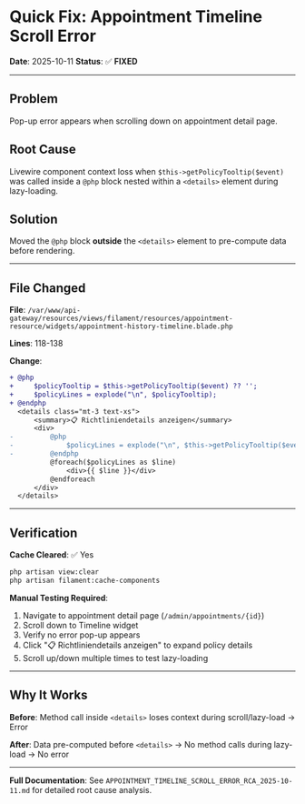 # Quick Fix: Appointment Timeline Scroll Error

**Date**: 2025-10-11
**Status**: ✅ **FIXED**

---

## Problem
Pop-up error appears when scrolling down on appointment detail page.

## Root Cause
Livewire component context loss when `$this->getPolicyTooltip($event)` was called inside a `@php` block nested within a `<details>` element during lazy-loading.

## Solution
Moved the `@php` block **outside** the `<details>` element to pre-compute data before rendering.

---

## File Changed

**File**: `/var/www/api-gateway/resources/views/filament/resources/appointment-resource/widgets/appointment-history-timeline.blade.php`

**Lines**: 118-138

**Change**:
```diff
+ @php
+     $policyTooltip = $this->getPolicyTooltip($event) ?? '';
+     $policyLines = explode("\n", $policyTooltip);
+ @endphp
  <details class="mt-3 text-xs">
      <summary>📋 Richtliniendetails anzeigen</summary>
      <div>
-         @php
-             $policyLines = explode("\n", $this->getPolicyTooltip($event) ?? '');
-         @endphp
          @foreach($policyLines as $line)
              <div>{{ $line }}</div>
          @endforeach
      </div>
  </details>
```

---

## Verification

**Cache Cleared**: ✅ Yes
```bash
php artisan view:clear
php artisan filament:cache-components
```

**Manual Testing Required**:
1. Navigate to appointment detail page (`/admin/appointments/{id}`)
2. Scroll down to Timeline widget
3. Verify no error pop-up appears
4. Click "📋 Richtliniendetails anzeigen" to expand policy details
5. Scroll up/down multiple times to test lazy-loading

---

## Why It Works

**Before**: Method call inside `<details>` loses context during scroll/lazy-load → Error

**After**: Data pre-computed before `<details>` → No method calls during lazy-load → No error

---

**Full Documentation**: See `APPOINTMENT_TIMELINE_SCROLL_ERROR_RCA_2025-10-11.md` for detailed root cause analysis.

